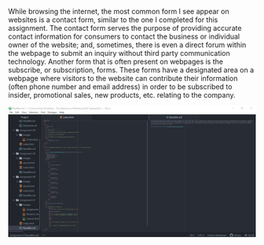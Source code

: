 While browsing the internet, the most common form I see appear on websites is a contact form, similar to the one I completed for this assignment. The contact form serves the purpose of providing accurate contact information for consumers to contact the business or individual owner of the website; and, sometimes, there is even a direct forum within the webpage to submit an inquiry without third party communication technology. Another form that is often present on webpages is the subscribe, or subscription, forms. These forms have a designated area on a webpage where visitors to the website can contribute their information (often phone number and email address) in order to be subscribed to insider, promotional sales, new products, etc. relating to the company.

![Atom_Assignment_7_Index Screenshot](./Images/Assignment_07_Screenshot.PNG)

